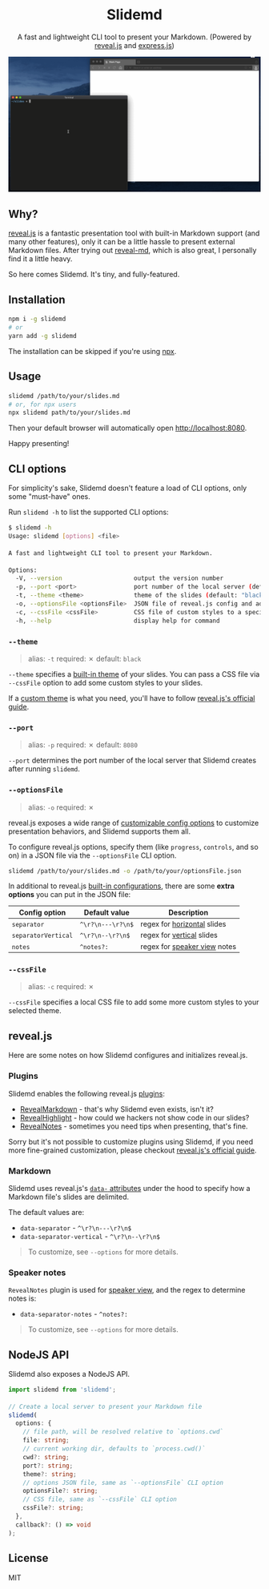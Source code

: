 <h1 align="center">Slidemd</h1>

<p align="center">A fast and lightweight CLI tool to present your Markdown. (Powered by <a href="https://revealjs.com/">reveal.js</a> and <a href="https://expressjs.com/">express.js</a>)</p>

<p align="center"><img src="./demonstration.gif"/></p>

## Why?

[reveal.js](https://revealjs.com/) is a fantastic presentation tool with built-in Markdown support (and many other features), only it can be a little hassle to present external Markdown files. After trying out [reveal-md](https://github.com/webpro/reveal-md), which is also great, I personally find it a little heavy.

So here comes Slidemd. It's tiny, and fully-featured.

## Installation

```sh
npm i -g slidemd
# or
yarn add -g slidemd
```

The installation can be skipped if you're using [npx](https://github.com/npm/npx).

## Usage

```sh
slidemd /path/to/your/slides.md
# or, for npx users
npx slidemd path/to/your/slides.md
```

Then your default browser will automatically open [http://localhost:8080](http://localhost:8080).

Happy presenting!

## CLI options

For simplicity's sake, Slidemd doesn't feature a load of CLI options, only some "must-have" ones.

Run `slidemd -h` to list the supported CLI options:

```sh
$ slidemd -h
Usage: slidemd [options] <file>

A fast and lightweight CLI tool to present your Markdown.

Options:
  -V, --version                    output the version number
  -p, --port <port>                port number of the local server (default: "8080")
  -t, --theme <theme>              theme of the slides (default: "black")
  -o, --optionsFile <optionsFile>  JSON file of reveal.js config and additional options
  -c, --cssFile <cssFile>          CSS file of custom styles to a specified theme
  -h, --help                       display help for command
```

### `--theme`
> alias: `-t`
> required: ✗
> default: `black`

`--theme` specifies a [built-in theme](https://revealjs.com/themes/) of your slides. You can pass a CSS file via `--cssFile` option to add some custom styles to your slides.

If a [custom theme](https://revealjs.com/themes/#creating-a-theme) is what you need, you'll have to follow [reveal.js's official guide](https://revealjs.com/installation).

### `--port`
> alias: `-p`
> required: ✗
> default: `8080`

`--port` determines the port number of the local server that Slidemd creates after running `slidemd`.

### `--optionsFile`
> alias: `-o`
> required: ✗

reveal.js exposes a wide range of [customizable config options](https://revealjs.com/config/) to customize presentation behaviors, and Slidemd supports them all.

To configure reveal.js options, specify them (like `progress`, `controls`,  and so on) in a JSON file via the `--optionsFile` CLI option.

```sh
slidemd /path/to/your/slides.md -o /path/to/your/optionsFile.json
```

In additional to reveal.js [built-in configurations](https://revealjs.com/config/), there are some **extra options** you can put in the JSON file:

| Config option | Default value | Description |
| ------ | ------ | ------ |
| `separator` | `^\r?\n---\r?\n$` | regex for [horizontal](https://revealjs.com/markdown/#external-markdown) slides  |
| `separatorVertical` | `^\r?\n--\r?\n$` | regex for [vertical](https://revealjs.com/markdown/#external-markdown) slides |
| `notes` | `^notes?:` | regex for [speaker view](https://revealjs.com/speaker-view/) notes |

### `--cssFile`
> alias: `-c`
> required: ✗

`--cssFile` specifies a local CSS file to add some more custom styles to your selected theme.

## reveal.js

Here are some notes on how Slidemd configures and initializes reveal.js.

### Plugins

Slidemd enables the following reveal.js [plugins](https://revealjs.com/plugins):

- [RevealMarkdown](https://revealjs.com/markdown/) - that's why Slidemd even exists, isn't it?
- [RevealHighlight](https://revealjs.com/code/) - how could we hackers not show code in our slides?
- [RevealNotes](https://revealjs.com/speaker-view/) - sometimes you need tips when presenting, that's fine.

Sorry but it's not possible to customize plugins using Slidemd, if you need more fine-grained customization, please checkout [reveal.js's official guide](https://revealjs.com/installation).

### Markdown

Slidemd uses reveal.js's [`data-` attributes](https://revealjs.com/markdown/#external-markdown) under the hood to specify how a Markdown file's slides are delimited.

The default values are:

- `data-separator` - `^\r?\n---\r?\n$`
- `data-separator-vertical` - `^\r?\n--\r?\n$`

> To customize, see `--options` for more details.

### Speaker notes

`RevealNotes` plugin is used for [speaker view](https://revealjs.com/speaker-view/), and the regex to determine notes is:

- `data-separator-notes` - `^notes?:`

> To customize, see `--options` for more details.

## NodeJS API

Slidemd also exposes a NodeJS API.

```typescript
import slidemd from 'slidemd';

// Create a local server to present your Markdown file
slidemd(
  options: {
    // file path, will be resolved relative to `options.cwd`
    file: string;
    // current working dir, defaults to `process.cwd()`
    cwd?: string;
    port?: string;
    theme?: string;
    // options JSON file, same as `--optionsFile` CLI option
    optionsFile?: string;
    // CSS file, same as `--cssFile` CLI option
    cssFile?: string;
  },
  callback?: () => void
);
```

## License

MIT

